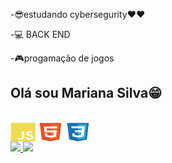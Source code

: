 
-😎estudando  cybersegurity❤️❤️

-💻 BACK END

-🎮progamação de jogos

## Olá sou Mariana Silva😁

<div style="display: inline_block"><br>
  <img align="center" alt="Js" height="30" width="40" src="https://raw.githubusercontent.com/devicons/devicon/master/icons/javascript/javascript-plain.svg">
  <img align="center" alt="-HTML" height="30" width="40" src="https://raw.githubusercontent.com/devicons/devicon/master/icons/html5/html5-original.svg">
  <img align="center" alt="CSS" height="30" width="40" src="https://raw.githubusercontent.com/devicons/devicon/master/icons/css3/css3-original.svg">
</div>
<div>
<a href="https://github.com/"Marianasilva028">
<img loading="lazy" height="180em" src="https://github-readme-stats.vercel.app/api/top-langs/?username=Marianasilva028&layout=compact&langs_count=7&theme=dracula"/>
<img loading="lazy" height="180em" src="https://github-readme-stats.vercel.app/api?username=Marianasilva028&show_icons=true&theme=dracula&include_all_commits=true&count_private=true"/>
</div>


